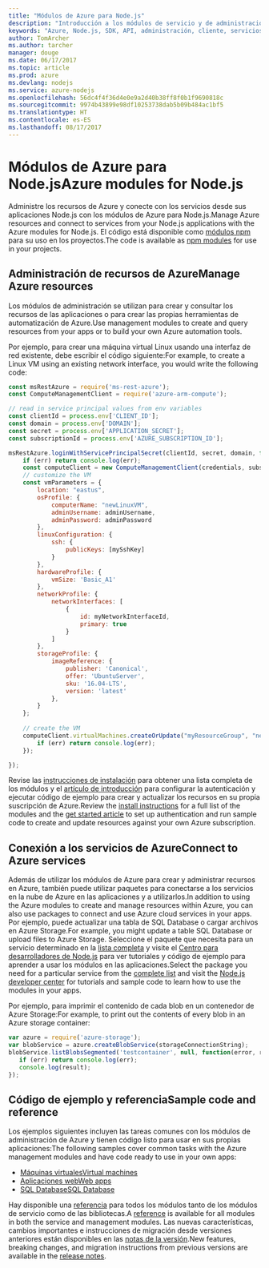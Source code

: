 ```yaml
---
title: "Módulos de Azure para Node.js"
description: "Introducción a los módulos de servicio y de administración de Azure para Node.js"
keywords: "Azure, Node.js, SDK, API, administración, cliente, servicios"
author: TomArcher
ms.author: tarcher
manager: douge
ms.date: 06/17/2017
ms.topic: article
ms.prod: azure
ms.devlang: nodejs
ms.service: azure-nodejs
ms.openlocfilehash: 56dc4f4f36d4e0e9a2d40b38ff8f0b1f9690818c
ms.sourcegitcommit: 9974b43899e98df10253738dab5b09b484ac1bf5
ms.translationtype: HT
ms.contentlocale: es-ES
ms.lasthandoff: 08/17/2017
---
```

# <a name="azure-modules-for-nodejs"></a><span data-ttu-id="f8f5a-104">Módulos de Azure para Node.js</span><span class="sxs-lookup"><span data-stu-id="f8f5a-104">Azure modules for Node.js</span></span>

<span data-ttu-id="f8f5a-105">Administre los recursos de Azure y conecte con los servicios desde sus aplicaciones Node.js con los módulos de Azure para Node.js.</span><span class="sxs-lookup"><span data-stu-id="f8f5a-105">Manage Azure resources and connect to services from your Node.js applications with the Azure modules for Node.js.</span></span> <span data-ttu-id="f8f5a-106">El código está disponible como [módulos npm](node-sdk-azure-install.md) para su uso en los proyectos.</span><span class="sxs-lookup"><span data-stu-id="f8f5a-106">The code is available as [npm modules](node-sdk-azure-install.md) for use in your projects.</span></span> 

## <a name="manage-azure-resources"></a><span data-ttu-id="f8f5a-107">Administración de recursos de Azure</span><span class="sxs-lookup"><span data-stu-id="f8f5a-107">Manage Azure resources</span></span>

<span data-ttu-id="f8f5a-108">Los módulos de administración se utilizan para crear y consultar los recursos de las aplicaciones o para crear las propias herramientas de automatización de Azure.</span><span class="sxs-lookup"><span data-stu-id="f8f5a-108">Use management modules to create and query resources from your apps or to build your own Azure automation tools.</span></span> 

<span data-ttu-id="f8f5a-109">Por ejemplo, para crear una máquina virtual Linux usando una interfaz de red existente, debe escribir el código siguiente:</span><span class="sxs-lookup"><span data-stu-id="f8f5a-109">For example, to create a Linux VM using an existing network interface, you would write the following code:</span></span>

```javascript
const msRestAzure = require('ms-rest-azure');
const ComputeManagementClient = require('azure-arm-compute');

// read in service principal values from env variables
const clientId = process.env['CLIENT_ID'];
const domain = process.env['DOMAIN'];
const secret = process.env['APPLICATION_SECRET'];
const subscriptionId = process.env['AZURE_SUBSCRIPTION_ID'];

msRestAzure.loginWithServicePrincipalSecret(clientId, secret, domain, function (err, credentials, subscriptions) {
    if (err) return console.log(err);
    const computeClient = new ComputeManagementClient(credentials, subscriptionId);
    // customize the VM 
    const vmParameters = {
        location: "eastus",
        osProfile: {
            computerName: "newLinuxVM",
            adminUsername: adminUsername,
            adminPassword: adminPassword
        },
        linuxConfiguration: {
            ssh: {
                publicKeys: [mySshKey]
            }
        },
        hardwareProfile: {
            vmSize: 'Basic_A1'
        },
        networkProfile: {
            networkInterfaces: [
                {
                    id: myNetworkInterfaceId,
                    primary: true
                }
            ]
        },
        storageProfile: {
            imageReference: {
                publisher: 'Canonical',
                offer: 'UbuntuServer',
                sku: '16.04-LTS',
                version: 'latest'
            },
        }
    };
 
    // create the VM
    computeClient.virtualMachines.createOrUpdate("myResourceGroup", "newLinuxVM", vmParameters, function (err, data) {
        if (err) return console.log(err);
    });

});
```

<span data-ttu-id="f8f5a-110">Revise las [instrucciones de instalación](node-sdk-azure-install.md) para obtener una lista completa de los módulos y el [artículo de introducción](node-sdk-azure-get-started.md) para configurar la autenticación y ejecutar código de ejemplo para crear y actualizar los recursos en su propia suscripción de Azure.</span><span class="sxs-lookup"><span data-stu-id="f8f5a-110">Review the [install instructions](node-sdk-azure-install.md) for a full list of the modules and the [get started article](node-sdk-azure-get-started.md) to set up authentication and run sample code to create and update resources against your own Azure subscription.</span></span> 

## <a name="connect-to-azure-services"></a><span data-ttu-id="f8f5a-111">Conexión a los servicios de Azure</span><span class="sxs-lookup"><span data-stu-id="f8f5a-111">Connect to Azure services</span></span>

<span data-ttu-id="f8f5a-112">Además de utilizar los módulos de Azure para crear y administrar recursos en Azure, también puede utilizar paquetes para conectarse a los servicios en la nube de Azure en las aplicaciones y a utilizarlos.</span><span class="sxs-lookup"><span data-stu-id="f8f5a-112">In addition to using the Azure modules to create and manage resources within Azure, you can also use packages to connect and use Azure cloud services in your apps.</span></span> <span data-ttu-id="f8f5a-113">Por ejemplo, puede actualizar una tabla de SQL Database o cargar archivos en Azure Storage.</span><span class="sxs-lookup"><span data-stu-id="f8f5a-113">For example, you might update a table SQL Database or upload files to Azure Storage.</span></span> <span data-ttu-id="f8f5a-114">Seleccione el paquete que necesita para un servicio determinado en la [lista completa](node-sdk-azure-install.md) y visite el [Centro para desarrolladores de Node.js](https://azure.microsoft.com/develop/nodejs/) para ver tutoriales y código de ejemplo para aprender a usar los módulos en las aplicaciones.</span><span class="sxs-lookup"><span data-stu-id="f8f5a-114">Select the package you need for a particular service from the [complete list](node-sdk-azure-install.md) and visit the [Node.js developer center](https://azure.microsoft.com/develop/nodejs/) for tutorials and sample code to learn how to use the modules in your apps.</span></span>

<span data-ttu-id="f8f5a-115">Por ejemplo, para imprimir el contenido de cada blob en un contenedor de Azure Storage:</span><span class="sxs-lookup"><span data-stu-id="f8f5a-115">For example, to print out the contents of every blob in an Azure storage container:</span></span>

```javascript
var azure = require('azure-storage');
var blobService = azure.createBlobService(storageConnectionString);
blobService.listBlobsSegmented('testcontainer', null, function(error, result, response) {
   if (err) return console.log(err);
   console.log(result);
});
```

## <a name="sample-code-and-reference"></a><span data-ttu-id="f8f5a-116">Código de ejemplo y referencia</span><span class="sxs-lookup"><span data-stu-id="f8f5a-116">Sample code and reference</span></span>

<span data-ttu-id="f8f5a-117">Los ejemplos siguientes incluyen las tareas comunes con los módulos de administración de Azure y tienen código listo para usar en sus propias aplicaciones:</span><span class="sxs-lookup"><span data-stu-id="f8f5a-117">The following samples cover common tasks with the Azure management modules and have code ready to use in your own apps:</span></span>

- [<span data-ttu-id="f8f5a-118">Máquinas virtuales</span><span class="sxs-lookup"><span data-stu-id="f8f5a-118">Virtual machines</span></span>](node-samples-services-compute.md)
- [<span data-ttu-id="f8f5a-119">Aplicaciones web</span><span class="sxs-lookup"><span data-stu-id="f8f5a-119">Web apps</span></span>](node-samples-services-web-and-mobile.md)
- [<span data-ttu-id="f8f5a-120">SQL Database</span><span class="sxs-lookup"><span data-stu-id="f8f5a-120">SQL Database</span></span>](node-samples-services-database.md)
   
<span data-ttu-id="f8f5a-121">Hay disponible una [referencia](https://docs.microsoft.com/nodejs/api) para todos los módulos tanto de los módulos de servicio como de las bibliotecas.</span><span class="sxs-lookup"><span data-stu-id="f8f5a-121">A [reference](https://docs.microsoft.com/nodejs/api) is available for all modules in both the service and management modules.</span></span> <span data-ttu-id="f8f5a-122">Las nuevas características, cambios importantes e instrucciones de migración desde versiones anteriores están disponibles en las [notas de la versión](https://github.com/Azure/azure-sdk-for-node/releases).</span><span class="sxs-lookup"><span data-stu-id="f8f5a-122">New features, breaking changes, and migration instructions from previous versions are available in the [release notes](https://github.com/Azure/azure-sdk-for-node/releases).</span></span>